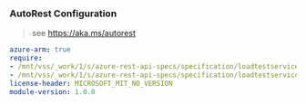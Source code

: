 ### AutoRest Configuration

> see https://aka.ms/autorest

``` yaml
azure-arm: true
require:
- /mnt/vss/_work/1/s/azure-rest-api-specs/specification/loadtestservice/resource-manager/readme.md
- /mnt/vss/_work/1/s/azure-rest-api-specs/specification/loadtestservice/resource-manager/readme.go.md
license-header: MICROSOFT_MIT_NO_VERSION
module-version: 1.0.0

```